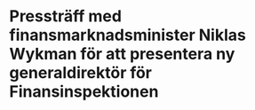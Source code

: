 # Pressträff med finansmarknadsminister Niklas Wykman för att presentera ny generaldirektör för Finansinspektionen


